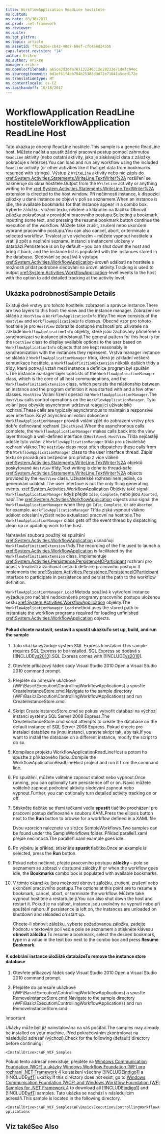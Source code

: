 ```yaml
---
title: WorkflowApplication ReadLine hostitele
ms.custom: 
ms.date: 03/30/2017
ms.prod: .net-framework
ms.reviewer: 
ms.suite: 
ms.tgt_pltfrm: 
ms.topic: article
ms.assetid: f7b362be-cb42-40d7-b9ef-cfc4aed2455b
caps.latest.revision: "14"
author: Erikre
ms.author: erikre
manager: erikre
ms.openlocfilehash: a65ca3d3d4a787132246312e28213e71defc94ec
ms.sourcegitcommit: bd1ef61f4bb794b25383d3d72e71041a5ced172e
ms.translationtype: HT
ms.contentlocale: cs-CZ
ms.lasthandoff: 10/18/2017
---
```

# <a name="workflowapplication-readline-host"></a><span data-ttu-id="65009-102">WorkflowApplication ReadLine hostitele</span><span class="sxs-lookup"><span data-stu-id="65009-102">WorkflowApplication ReadLine Host</span></span>
<span data-ttu-id="65009-103">Tato ukázka je obecný ReadLine hostitele.</span><span class="sxs-lookup"><span data-stu-id="65009-103">This sample is a generic ReadLine host.</span></span> <span data-ttu-id="65009-104">Můžete načíst a spustit žádný pracovní postup pomocí zahrnutou `ReadLine` aktivity (nebo ostatní aktivity, jako je získávající data z záložky pokračuje s řetězce).</span><span class="sxs-lookup"><span data-stu-id="65009-104">You can load and run any workflow using the included `ReadLine` activity (or other activities like it that get data from bookmarks resumed with strings).</span></span> <span data-ttu-id="65009-105">Výstup z `WriteLine` aktivity nebo nic zápis do <xref:System.Activities.Statements.WriteLine.TextWriter%2A> rozšíření se nasměruje do okna hostitele.</span><span class="sxs-lookup"><span data-stu-id="65009-105">Output from the `WriteLine` activity or anything writing to the <xref:System.Activities.Statements.WriteLine.TextWriter%2A> extension is directed to the host window.</span></span> <span data-ttu-id="65009-106">Při nečinnosti instance, k dispozici záložky u dané instance se objeví v poli se seznamem.</span><span class="sxs-lookup"><span data-stu-id="65009-106">When an instance is idle, the available bookmarks for that instance appear in a combo box.</span></span> <span data-ttu-id="65009-107">Vyberte záložku, vložení textu, některé a kliknutím na tlačítko Obnovit záložku pokračovat v provádění pracovního postupu.</span><span class="sxs-lookup"><span data-stu-id="65009-107">Selecting a bookmark, inputting some text, and pressing the resume bookmark button continue the execution of the workflow.</span></span> <span data-ttu-id="65009-108">Můžete také zrušit, zrušení nebo ukončení vybrané pracovního postupu.</span><span class="sxs-lookup"><span data-stu-id="65009-108">You can also cancel, abort, or terminate a selected workflow.</span></span> <span data-ttu-id="65009-109">Trvalost je ve výchozím – můžete vypnout hostitele a vrátí ji zpět a naplnění seznamu instanci s instancemi uloženy v databázi.</span><span class="sxs-lookup"><span data-stu-id="65009-109">Persistence is on by default – you can shut down the host and bring it back, and the instance list is populated with the instances stored in the database.</span></span> <span data-ttu-id="65009-110">Sledování se používá k výstupu <xref:System.Activities.WorkflowApplication>-úroveň události na hostitele s možností přidat podrobné sledování na úrovni aktivity.</span><span class="sxs-lookup"><span data-stu-id="65009-110">Tracking is used to output <xref:System.Activities.WorkflowApplication>-level events to the host with the option to add detailed tracking at the activity level.</span></span>  
  
## <a name="sample-details"></a><span data-ttu-id="65009-111">Ukázka podrobnosti</span><span class="sxs-lookup"><span data-stu-id="65009-111">Sample Details</span></span>  
 <span data-ttu-id="65009-112">Existují dvě vrstvy pro tohoto hostitele: zobrazení a správce instance.</span><span class="sxs-lookup"><span data-stu-id="65009-112">There are two layers to this host: the view and the instance manager.</span></span> <span data-ttu-id="65009-113">Zobrazení se skládá z `HostView` a `WorkflowApplicationInfo` třídy.</span><span class="sxs-lookup"><span data-stu-id="65009-113">The view consists of the `HostView` and `WorkflowApplicationInfo` classes.</span></span> <span data-ttu-id="65009-114">Obecné vzor pro tohoto hostitele je pro `HostView` zobrazíte dostupné možnosti pro uživatele na základě `WorkflowApplicationInfo` objekty, které jsou zachovány přiměřeně v synchronizaci se instance představují.</span><span class="sxs-lookup"><span data-stu-id="65009-114">The general pattern for this host is for the `HostView` class to display available options to the user based on `WorkflowApplicationInfo` objects that are kept reasonably in synchronization with the instances they represent.</span></span> <span data-ttu-id="65009-115">Vrstva manager instance se skládá z `WorkflowApplicationManager` třída, která je základní veškerá komunikace hostitele, a `WorkflowDefinitionExtension` několik dalších třídy a třídy, která potrvají vztah mezi instance a definice program byl spuštěn s.</span><span class="sxs-lookup"><span data-stu-id="65009-115">The instance manager layer consists of the `WorkflowApplicationManager` class, which is the core of all host communications, and the `WorkflowDefinitionExtension` class, which persists the relationship between an instance and the program definition it was started with and a few other classes.</span></span> <span data-ttu-id="65009-116">`HostView` Volání řízení operací na `WorkflowApplicationManager`.</span><span class="sxs-lookup"><span data-stu-id="65009-116">The `HostView` calls control operations on the `WorkflowApplicationManager`.</span></span> <span data-ttu-id="65009-117">Tyto volání jsou obvykle asynchronní udržovat reagující uživatelské rozhraní.</span><span class="sxs-lookup"><span data-stu-id="65009-117">These calls are typically asynchronous to maintain a responsive user interface.</span></span> <span data-ttu-id="65009-118">Když asynchronní volání dokončení `WorkflowApplicationManager` provádí volání zpět do zobrazení vrstvy přes dobře definované rozhraní (`IHostView`).</span><span class="sxs-lookup"><span data-stu-id="65009-118">When the asynchronous calls complete, the `WorkflowApplicationManager` makes calls back into the view layer through a well-defined interface (`IHostView`).</span></span> <span data-ttu-id="65009-119">`HostView` Třída nejčastěji odešle tyto volání z `WorkflowApplicationManager` třída pro uživatelské rozhraní vlákno.</span><span class="sxs-lookup"><span data-stu-id="65009-119">The `HostView` class most often dispatches these calls from the `WorkflowApplicationManager` class to the user interface thread.</span></span> <span data-ttu-id="65009-120">Zápis textu se provádí pro bezpečné pro přístup z více vláken <xref:System.Activities.Statements.WriteLine.TextWriter%2A> objektů poskytované `HostView` třídy.</span><span class="sxs-lookup"><span data-stu-id="65009-120">Text writing is done to thread-safe <xref:System.Activities.Statements.WriteLine.TextWriter%2A> objects provided by the `HostView` class.</span></span> <span data-ttu-id="65009-121">Uživatelské rozhraní není jediné, co generování událostí.</span><span class="sxs-lookup"><span data-stu-id="65009-121">The user interface is not the only thing generating events.</span></span> <span data-ttu-id="65009-122"><xref:System.Activities.WorkflowApplication> Objekty také signál `WorkflowApplicationManager` když přejde `Idle`, `Complete`, nebo jsou `Aborted`, např.</span><span class="sxs-lookup"><span data-stu-id="65009-122">The <xref:System.Activities.WorkflowApplication> objects also signal the `WorkflowApplicationManager` when they go `Idle`, `Complete`, or are `Aborted`, for example.</span></span> <span data-ttu-id="65009-123">`WorkflowApplicationManager` Třída získá vypnout vlákno událost odeslání vyčistit nebo aktualizaci pracovní na hostitele.</span><span class="sxs-lookup"><span data-stu-id="65009-123">The `WorkflowApplicationManager` class gets off the event thread by dispatching clean up or updating work to the host.</span></span>  
  
 <span data-ttu-id="65009-124">Nahrávání souboru použitý ke spuštění <xref:System.Activities.WorkflowApplication> usnadňují `WorkflowDefinitionExtension` třídy.</span><span class="sxs-lookup"><span data-stu-id="65009-124">The recording of the file used to launch a <xref:System.Activities.WorkflowApplication> is facilitated by the `WorkflowDefinitionExtension` class.</span></span> <span data-ttu-id="65009-125">Implementuje <xref:System.Activities.Persistence.PersistenceIOParticipant> rozhraní pro účast v trvalosti a zachovat cestu k definice pracovního postupu.</span><span class="sxs-lookup"><span data-stu-id="65009-125">It implements the <xref:System.Activities.Persistence.PersistenceIOParticipant> interface to participate in persistence and persist the path to the workflow definition.</span></span>  
  
 <span data-ttu-id="65009-126">`WorkflowApplicationManager.Load` Metoda používá k vytvoření instance vyžaduje pro načítání nedokončené programy pracovního postupu uloženou cestu <xref:System.Activities.WorkflowApplication> objekty.</span><span class="sxs-lookup"><span data-stu-id="65009-126">The `WorkflowApplicationManager.Load` method uses the stored path to instantiate the workflow programs required for loading unfinished <xref:System.Activities.WorkflowApplication> objects.</span></span>  
  
#### <a name="to-set-up-build-and-run-the-sample"></a><span data-ttu-id="65009-127">Pokud chcete nastavit, sestavit a spustit ukázku</span><span class="sxs-lookup"><span data-stu-id="65009-127">To set up, build, and run the sample</span></span>  
  
1.  <span data-ttu-id="65009-128">Tato ukázka vyžaduje systém SQL Express k instalaci.</span><span class="sxs-lookup"><span data-stu-id="65009-128">This sample requires SQL Express to be installed.</span></span> <span data-ttu-id="65009-129">SQL Express se dodává s [!INCLUDE[vs2010](../../../../includes/vs2010-md.md)].</span><span class="sxs-lookup"><span data-stu-id="65009-129">SQL Express comes with [!INCLUDE[vs2010](../../../../includes/vs2010-md.md)].</span></span>  
  
2.  <span data-ttu-id="65009-130">Otevřete příkazový řádek sady Visual Studio 2010.</span><span class="sxs-lookup"><span data-stu-id="65009-130">Open a Visual Studio 2010 command prompt.</span></span>  
  
3.  <span data-ttu-id="65009-131">Přejděte do adresáře ukázkové (\WF\Basic\Execution\ControllingWorkflowApplications) a spusťte CreateInstanceStore.cmd.</span><span class="sxs-lookup"><span data-stu-id="65009-131">Navigate to the sample directory (\WF\Basic\Execution\ControllingWorkflowApplications) and run CreateInstanceStore.cmd.</span></span>  
  
4.  <span data-ttu-id="65009-132">Skript CreateInstanceStore.cmd se pokusí vytvořit databázi na výchozí instanci systému SQL Server 2008 Express.</span><span class="sxs-lookup"><span data-stu-id="65009-132">The CreateInstanceStore.cmd script attempts to create the database on the default instance of SQL Server 2008 Express.</span></span> <span data-ttu-id="65009-133">Pokud chcete pro instalaci databáze na jinou instanci, upravte skript tak, aby tak.</span><span class="sxs-lookup"><span data-stu-id="65009-133">If you want to install the database on a different instance, modify the script to do so.</span></span>  
  
5.  <span data-ttu-id="65009-134">Kompilace projektu WorkflowApplicationReadLineHost a potom ho spusťte z příkazového řádku.</span><span class="sxs-lookup"><span data-stu-id="65009-134">Compile the WorkflowApplicationReadLineHost project and run it from the command line.</span></span>  
  
6.  <span data-ttu-id="65009-135">Po spuštění, můžete volitelně zapnout stálost nebo vypnout.</span><span class="sxs-lookup"><span data-stu-id="65009-135">Once running, you can optionally turn persistence off or on.</span></span> <span data-ttu-id="65009-136">Navíc můžete volitelně zapnout podrobné aktivity sledování zapnout nebo vypnout.</span><span class="sxs-lookup"><span data-stu-id="65009-136">Further, you can optionally turn detailed activity tracking on or off.</span></span>  
  
7.  <span data-ttu-id="65009-137">Stiskněte tlačítko se třemi tečkami vedle **spustit** tlačítko procházení pro pracovní postup definované v souboru XAML</span><span class="sxs-lookup"><span data-stu-id="65009-137">Press the ellipsis button next to the **Run** button to browse for a workflow defined in a XAML file</span></span>  
  
     <span data-ttu-id="65009-138">Dvou vzorcích naleznete ve složce SampleWorkflows.</span><span class="sxs-lookup"><span data-stu-id="65009-138">Two samples can be found under the SampleWorkflows folder.</span></span> <span data-ttu-id="65009-139">Příklad parallel1.xaml přejde nečinnosti.</span><span class="sxs-lookup"><span data-stu-id="65009-139">The parallel1.xaml example goes idle.</span></span>  
  
8.  <span data-ttu-id="65009-140">Po výběru je příklad, stiskněte **spustit** tlačítko.</span><span class="sxs-lookup"><span data-stu-id="65009-140">Once an example is selected, press the **Run** button.</span></span>  
  
9. <span data-ttu-id="65009-141">Pokud nebo nečinné, přejde pracovního postupu **záložky** – pole se seznamem se zobrazí v dostupné záložky.</span><span class="sxs-lookup"><span data-stu-id="65009-141">If or when the workflow goes idle, the **Bookmarks** combo box is populated with available bookmarks.</span></span>  
  
10. <span data-ttu-id="65009-142">V tomto okamžiku jsou možnosti obnovit záložku, zrušení, zrušení nebo ukončení pracovního postupu.</span><span class="sxs-lookup"><span data-stu-id="65009-142">The options at this point are to resume a bookmark, cancel, abort, or terminate the workflow.</span></span> <span data-ttu-id="65009-143">Můžete také vypnout hostitele a restartujte ji.</span><span class="sxs-lookup"><span data-stu-id="65009-143">You can also shut down the host and restart it.</span></span> <span data-ttu-id="65009-144">Pokud je na stálost, instance jsou uvolněny na vypnutí nebo při spuštění nahoru.</span><span class="sxs-lookup"><span data-stu-id="65009-144">If persistence is left on, the instances are unloaded on shutdown and reloaded on start up.</span></span>  
  
     <span data-ttu-id="65009-145">Chcete-li obnovit záložku, vyberte požadovanou záložku, zadejte hodnotu v textovém poli vedle pole se seznamem a stiskněte klávesu **obnovit záložku**.</span><span class="sxs-lookup"><span data-stu-id="65009-145">To resume a bookmark, select the desired bookmark, type in a value in the text box next to the combo box and press **Resume Bookmark**.</span></span>  
  
#### <a name="to-remove-the-instance-store-database"></a><span data-ttu-id="65009-146">K odebrání instance úložiště databáze</span><span class="sxs-lookup"><span data-stu-id="65009-146">To remove the instance store database</span></span>  
  
1.  <span data-ttu-id="65009-147">Otevřete příkazový řádek sady Visual Studio 2010.</span><span class="sxs-lookup"><span data-stu-id="65009-147">Open a Visual Studio 2010 command prompt.</span></span>  
  
2.  <span data-ttu-id="65009-148">Přejděte do adresáře ukázkové (\WF\Basic\Execution\ControllingWorkflowApplications) a spusťte RemoveInstanceStore.cmd.</span><span class="sxs-lookup"><span data-stu-id="65009-148">Navigate to the sample directory (\WF\Basic\Execution\ControllingWorkflowApplications) and run RemoveInstanceStore.cmd.</span></span>  
  
> [!IMPORTANT]
>  <span data-ttu-id="65009-149">Ukázky může být již nainstalována na váš počítač.</span><span class="sxs-lookup"><span data-stu-id="65009-149">The samples may already be installed on your machine.</span></span> <span data-ttu-id="65009-150">Před pokračováním zkontrolovat na následující adresář (výchozí).</span><span class="sxs-lookup"><span data-stu-id="65009-150">Check for the following (default) directory before continuing.</span></span>  
>   
>  `<InstallDrive>:\WF_WCF_Samples`  
>   
>  <span data-ttu-id="65009-151">Pokud tento adresář neexistuje, přejděte na [Windows Communication Foundation (WCF) a ukázky Windows Workflow Foundation (WF) pro rozhraní .NET Framework 4](http://go.microsoft.com/fwlink/?LinkId=150780) ke stažení všechny [!INCLUDE[indigo1](../../../../includes/indigo1-md.md)] a [!INCLUDE[wf1](../../../../includes/wf1-md.md)] ukázky.</span><span class="sxs-lookup"><span data-stu-id="65009-151">If this directory does not exist, go to [Windows Communication Foundation (WCF) and Windows Workflow Foundation (WF) Samples for .NET Framework 4](http://go.microsoft.com/fwlink/?LinkId=150780) to download all [!INCLUDE[indigo1](../../../../includes/indigo1-md.md)] and [!INCLUDE[wf1](../../../../includes/wf1-md.md)] samples.</span></span> <span data-ttu-id="65009-152">Tato ukázka se nachází v následujícím adresáři.</span><span class="sxs-lookup"><span data-stu-id="65009-152">This sample is located in the following directory.</span></span>  
>   
>  `<InstallDrive>:\WF_WCF_Samples\WF\Basic\Execution\ControllingWorkflowApplications`  
  
## <a name="see-also"></a><span data-ttu-id="65009-153">Viz také</span><span class="sxs-lookup"><span data-stu-id="65009-153">See Also</span></span>

